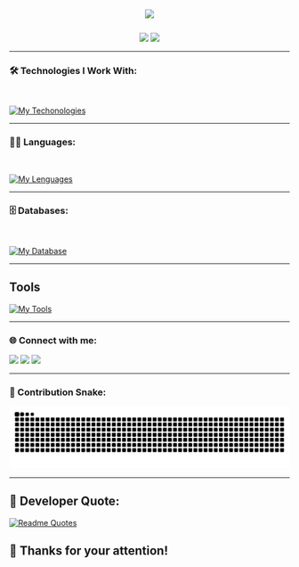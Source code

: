 <h1 align="center">
    <img src="https://readme-typing-svg.herokuapp.com/?font=Righteous&size=35&center=true&vCenter=true&width=500&height=70&duration=4000&lines=Hi+There!+👋;+I'm+Vitor+Vidotto!;+Welcome+to+my+Github+corner!;" />
</h1>

<div align="center">
  <img height="180em" src="https://github-readme-stats.vercel.app/api?username=vitor-vidotto&show_icons=true&theme=dracula&include_all_commits=true&count_private=true"/>
  <img height="180em" src="https://github-readme-stats.vercel.app/api/top-langs/?username=vitor-vidotto&layout=compact&langs_count=7&theme=dracula&show_icons=true&locale=en&hide=ShaderLab"/>

</div>

---

### 🛠️ Technologies I Work With:
<div style="display: inline_block"><br>

  [![My Techonologies](https://skillicons.dev/icons?i=nextjs,react,tailwind,vue,nuxt,flutter,electron,tauri,vite&perline=3)](https://skillicons.dev)
</div>

---

### 🧑‍💻 Languages:
<div style="display: inline_block"><br>

[![My Lenguages](https://skillicons.dev/icons?i=html,css,javascript,typescript,rust,python,bash,net,c&perline=3)](https://skillicons.dev)
</div>


---
### 🗄️ Databases:
<div style="display: inline_block"><br>

  [![My Database](https://skillicons.dev/icons?i=firebase,mysql,mongodb&perline=3)](https://skillicons.dev)

</div>

---
## Tools
<div>

  [![My Tools](https://skillicons.dev/icons?i=linux,jenkins,docker,googlecloud,github,git,cypress,jest,net,&perline=3)](https://skillicons.dev)
</div>

---

### 🌐 Connect with me:
<div> 
  <a href="https://instagram.com/soy.vidotto" target="_blank"><img src="https://img.shields.io/badge/-Instagram-%23E4405F?style=for-the-badge&logo=instagram&logoColor=white" target="_blank"></a>
  <a href="mailto:vitor.v.m.tozi@gmail.com"><img src="https://img.shields.io/badge/-Gmail-%23333?style=for-the-badge&logo=gmail&logoColor=white" target="_blank"></a>
  <a href="https://www.linkedin.com/in/vitor-vidotto" target="_blank"><img src="https://img.shields.io/badge/-LinkedIn-%230077B5?style=for-the-badge&logo=linkedin&logoColor=white" target="_blank"></a>
</div>

---

### 🐍 Contribution Snake:
<picture align="center">
  <source media="(prefers-color-scheme: dark)" srcset="https://raw.githubusercontent.com/Vitor-Vidotto/Vitor-Vidotto/output/github-contribution-grid-snake-dark.svg">
  <source media="(prefers-color-scheme: light)" srcset="https://raw.githubusercontent.com/Vitor-Vidotto/Vitor-Vidotto/output/github-contribution-grid-snake-dark.svg">
  <img alt="github contribution grid snake animation" src="https://raw.githubusercontent.com/Vitor-Vidotto/Vitor-Vidotto/output/github-contribution-grid-snake.svg">
</picture>

---

## 📖 Developer Quote:
[![Readme Quotes](https://quotes-github-readme.vercel.app/api?type=horizontal&theme=swift&border=true)](https://github.com/piyushsuthar/github-readme-quotes)

## 🙏 Thanks for your attention!
